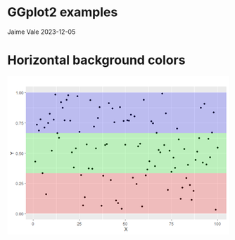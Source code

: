GGplot2 examples
================
Jaime Vale
2023-12-05

# Horizontal background colors

![](ggplot_examples_files/figure-gfm/horizontal_background_colors-1.png)<!-- -->
